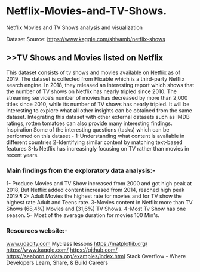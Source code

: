 # Netflix-Movies-and-TV-Shows.
Netflix Movies and TV Shows analysis and visualization

Dataset Source:  https://www.kaggle.com/shivamb/netflix-shows
 ## >>TV Shows and Movies listed on Netflix
This dataset consists of tv shows and movies available on Netflix as of 2019. The dataset is collected from Flixable which is a third-party Netflix search engine.
In 2018, they released an interesting report which shows that the number of TV shows on Netflix has nearly tripled since 2010. The streaming service’s number of movies has decreased by more than 2,000 titles since 2010, while its number of TV shows has nearly tripled. It will be interesting to explore what all other insights can be obtained from the same dataset.
Integrating this dataset with other external datasets such as IMDB ratings, rotten tomatoes can also provide many interesting findings.
Inspiration
Some of the interesting questions (tasks) which can be performed on this dataset -
1-Understanding what content is available in different countries
2-Identifying similar content by matching text-based features
3-Is Netflix has increasingly focusing on TV rather than movies in recent years.

### Main findings from the exploratory data analysis:-
1- Produce Movies and TV Show increased from 2000 and got high peak at 2018, But Netflix added content increased from 2014, reached high peak 2019.¶
2- Adult Movies the highest rate for movies and for TV show the highest rate Adult and Teens rate.
3-Movies content in Netflix more than TV Shows (68,4%) Movies and (31,6%) TV Shows.
4-Most Tv Show has one season.
5- Most of the average duration for movies 100 Min's.

### Resources website:-
www.udacity.com Myclass lessons 
https://matplotlib.org/
https://www.kaggle.com/
https://github.com/
https://seaborn.pydata.org/examples/index.html
Stack Overflow - Where Developers Learn, Share, & Build Careers
